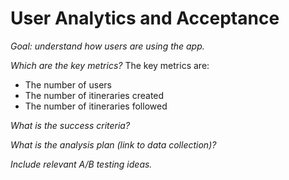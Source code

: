 # User Analytics and Acceptance

*Goal: understand how users are using the app.*

*Which are the key metrics?*
The key metrics are:

- The number of users
- The number of itineraries created
- The number of itineraries followed

*What is the success criteria?*

*What is the analysis plan (link to data collection)?*

*Include relevant A/B testing ideas.*

